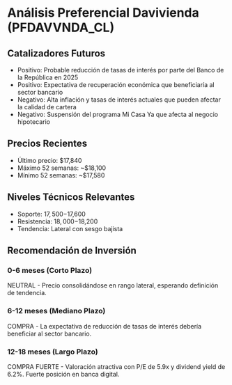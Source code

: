 # Análisis Preferencial Davivienda (PFDAVVNDA_CL)

## Catalizadores Futuros

- Positivo: Probable reducción de tasas de interés por parte del Banco de la República en 2025
- Positivo: Expectativa de recuperación económica que beneficiaría al sector bancario
- Negativo: Alta inflación y tasas de interés actuales que pueden afectar la calidad de cartera
- Negativo: Suspensión del programa Mi Casa Ya que afecta al negocio hipotecario

## Precios Recientes

- Último precio: $17,840
- Máximo 52 semanas: ~$18,100
- Mínimo 52 semanas: ~$17,580

## Niveles Técnicos Relevantes

- Soporte: $17,500-$17,600
- Resistencia: $18,000-$18,200
- Tendencia: Lateral con sesgo bajista

## Recomendación de Inversión

### 0-6 meses (Corto Plazo)

NEUTRAL - Precio consolidándose en rango lateral, esperando definición de tendencia.

### 6-12 meses (Mediano Plazo)

COMPRA - La expectativa de reducción de tasas de interés debería beneficiar al sector bancario.

### 12-18 meses (Largo Plazo)

COMPRA FUERTE - Valoración atractiva con P/E de 5.9x y dividend yield de 6.2%. Fuerte posición en banca digital.
